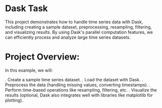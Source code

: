 # Dask Task

This project demonstrates how to handle time series data with Dask, including creating a sample dataset, preprocessing, resampling, filtering, and visualizing results. By using Dask's parallel computation features, we can efficiently process and analyze large time series datasets.

# Project Overview:

In this example, we will:

. Create a sample time series dataset.
. Load the dataset with Dask.
. Preprocess the data (handling missing values, converting timestamps).
. Perform time-based operations like resampling, filtering, etc.
. Visualize the results (optional, Dask also integrates well with libraries like matplotlib for plotting).

